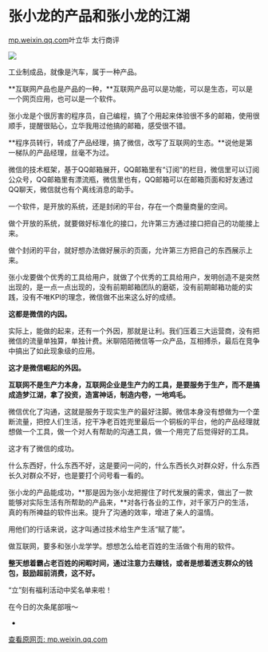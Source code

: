 # 张小龙的产品和张小龙的江湖

[mp.weixin.qq.com](http://mp.weixin.qq.com/s?__biz=MzIwNzI4OTY5NQ==&mid=2247487869&idx=1&sn=0cac9707b0e2bca5cfaf829d06a91d59&chksm=9715fd4da062745b06aecdbff9fa217ef31d9e12b85e055ba456dd2d318fb93854812a05a092&mpshare=1&scene=1&srcid=1202vpgILFmyotZcl1HIIULs&sharer_sharetime=1638446904961&sharer_shareid=b7c991d3cd23094f535ad602a652c37b#rd)叶立华 太行商评

![](https://cubox.pro/c/filters:no_upscale()?imageUrl=https%3A%2F%2Fmmbiz.qpic.cn%2Fmmbiz_jpg%2F5OtT61jRWFhcXH7KeR5FtMqBjLltNVcBibrR8SGyXrBdU5zKDbAssmFXZNNVB0WuSzF3SuO9bA1ktfZqCfaVb1g%2F640%3Fwx_fmt%3Djpeg)

工业制成品，就像是汽车，属于一种产品。

**互联网产品也是产品的一种，**互联网产品可以是功能，可以是生态，可以是一个网页应用，也可以是一个软件。

张小龙是个很厉害的程序员，自己编程，搞了个用起来体验很不多的邮箱，使用很顺手，提醒很贴心，立华我用过他搞的邮箱，感受很不错。

**程序员转行，转成了产品经理，搞了微信，改写了互联网的生态。**说他是第一梯队的产品经理，丝毫不为过。

微信的技术框架，基于QQ邮箱展开，QQ邮箱里有“订阅”的栏目，微信里可以订阅公众号，QQ邮箱里有漂流瓶，微信里也有，QQ邮箱可以在邮箱页面和好友通过QQ聊天，微信就也有个离线消息的助手。

一个软件，是开放的系统，还是封闭的平台，存在一个商量商量的空间。

做个开放的系统，就要做好标准化的接口，允许第三方通过接口把自己的功能接上来。

做个封闭的平台，就好想办法做好展示的页面，允许第三方把自己的东西展示上来。

张小龙要做个优秀的工具给用户，就做了个优秀的工具给用户，发明创造不是突然出现的，是一点一点出现的，没有前期邮箱团队的磨砺，没有前期邮箱功能的实践，没有不唯KPI的理念，微信做不出来这么好的成绩。

**这都是微信的内因。**

实际上，能做的起来，还有一个外因，那就是让利。我们压着三大运营商，没有把微信的流量单独算，单独计费。米聊陌陌微信等一众产品，互相搏杀，最后在竞争中搞出了如此现象级的应用。

**这才是微信崛起的外因。**

**互联网不是生产力本身，互联网企业是生产力的工具，是要服务于生产，而不是搞成造梦江湖，拿了投资，造富神话，制造内卷，一地鸡毛。**

微信优化了沟通，这就是服务于现实生产的最好注脚。微信本身没有想做为一个垄断流量，把控人们生活，挖干净老百姓兜里最后一个铜板的平台，他的产品经理就想做一个工具，做一个对人有帮助的沟通工具，做一个用完了后觉得好的工具。

这才有了微信的成功。

什么东西好，什么东西不好，这是要问一问的，什么东西长久对群众好，什么东西长久对群众不好，也是要打个问号看一看的。

张小龙的产品能成功，**那是因为张小龙把握住了时代发展的需求，做出了一款能够对实际生活有所帮助的产品来，**对各行各业的工作，对千家万户的生活，真的有所裨益的软件出来。提升了沟通的效率，增进了亲人的温情。

用他们的行话来说，这才叫通过技术给生产生活“赋了能”。

做互联网，要多和张小龙学学。想想怎么给老百姓的生活做个有用的软件。

**整天想着霸占老百姓的闲暇时间，通过注意力去赚钱，或者是想着透支群众的钱包，鼓励超前消费，这不好。**

“立”刻有福利活动中奖名单来啦！

在今日的次条尾部哦～

-

[查看原网页: mp.weixin.qq.com](http://mp.weixin.qq.com/s?__biz=MzIwNzI4OTY5NQ==&mid=2247487869&idx=1&sn=0cac9707b0e2bca5cfaf829d06a91d59&chksm=9715fd4da062745b06aecdbff9fa217ef31d9e12b85e055ba456dd2d318fb93854812a05a092&mpshare=1&scene=1&srcid=1202vpgILFmyotZcl1HIIULs&sharer_sharetime=1638446904961&sharer_shareid=b7c991d3cd23094f535ad602a652c37b#rd)